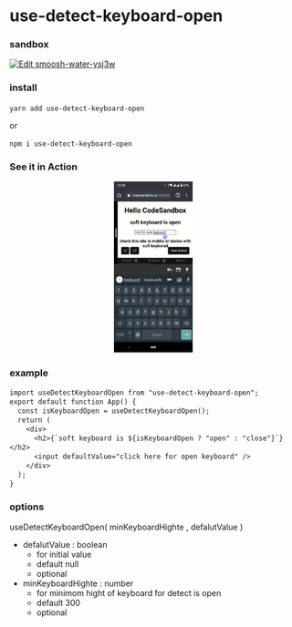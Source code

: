 # use-detect-keyboard-open #


### sandbox
[![Edit smoosh-water-ysj3w](https://codesandbox.io/static/img/play-codesandbox.svg)](https://codesandbox.io/s/smoosh-water-ysj3w?fontsize=14&hidenavigation=1&theme=dark)
### install
`yarn add use-detect-keyboard-open`

or

`npm i use-detect-keyboard-open`

### **See it in Action** ###

<center>
<img height=300 src="./static/work.gif" />
</center>

### example

```
import useDetectKeyboardOpen from "use-detect-keyboard-open";
export default function App() {
  const isKeyboardOpen = useDetectKeyboardOpen();
  return (
    <div>
      <h2>{`soft keyboard is ${isKeyboardOpen ? "open" : "close"}`}</h2>
      <input defaultValue="click here for open keyboard" />
    </div>
  );
}
```
### options

useDetectKeyboardOpen( minKeyboardHighte , defalutValue )

- defalutValue : boolean 
    - for initial value 
    - default null
    - optional
- minKeyboardHighte : number
    - for minimom hight of keyboard for detect is open
    - default 300
    - optional


